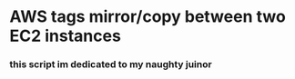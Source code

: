 # AWS tags mirror/copy between two EC2 instances
### this script im dedicated to my naughty juinor 
